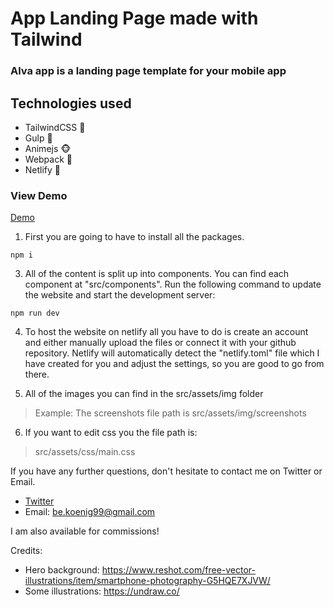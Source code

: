 # App Landing Page made with Tailwind
### Alva app is a landing page template for your mobile app

## Technologies used
- TailwindCSS :muscle:
- Gulp :person_fencing:
- Animejs :monkey_face:
- Webpack :bento:
- Netlify :mandarin:

### View Demo
[Demo](https://alvatemplate.netlify.app/)

1. First you are going to have to install all the packages.
```
npm i
```

3. All of the content is split up into components. You can find each component at "src/components".
Run the following command to update the website and start the development server: 
```
npm run dev
```

4. To host the website on netlify all you have to do is create an account and either manually upload the files or connect it with your github repository.
Netlify will automatically detect the "netlify.toml" file which I have created for you and adjust the settings, so you are good to go from there.

5. All of the images you can find in the src/assets/img folder
> Example: The screenshots file path is src/assets/img/screenshots

6. If you want to edit css you the file path is: 
> src/assets/css/main.css

If you have any further questions, don't hesitate to contact me on Twitter or Email.
- [Twitter](https://twitter.com/benwkoenig)
- Email: be.koenig99@gmail.com

I am also available for commissions!


Credits:
- Hero background: https://www.reshot.com/free-vector-illustrations/item/smartphone-photography-G5HQE7XJVW/
- Some illustrations: https://undraw.co/








